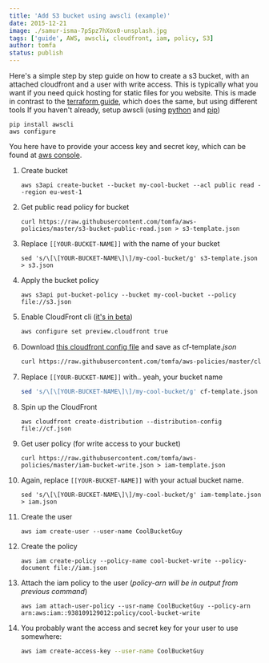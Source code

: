 ```yaml
---
title: 'Add S3 bucket using awscli (example)'
date: 2015-12-21
image: ./samur-isma-7pSpz7hXox0-unsplash.jpg
tags: ['guide', AWS, awscli, cloudfront, iam, policy, S3]
author: tomfa
status: publish
---
```


Here's a simple step by step guide on how to create a s3 bucket, with an attached cloudfront and a user with write access. This is typically what you want if you need quick hosting for static files for you website. This is made in contrast to the [terraform guide](http://notes.webutvikling.org/add-s3-bucket-using-terraform/), which does the same, but using different tools If you haven't already, setup awscli (using [python](https://www.python.org/downloads/) and [pip](https://pip.pypa.io/en/stable/installing/))

```
pip install awscli
aws configure
```

You here have to provide your access key and secret key, which can be found at [aws console](https://console.aws.amazon.com/iam/home?region=us-west-2#security_credential).

1.  Create bucket
    ```
    aws s3api create-bucket --bucket my-cool-bucket --acl public read --region eu-west-1
    ```
2.  Get public read policy for bucket
    ```
    curl https://raw.githubusercontent.com/tomfa/aws-policies/master/s3-bucket-public-read.json > s3-template.json
    ```
3.  Replace `[[YOUR-BUCKET-NAME]]` with the name of your bucket
    ```
    sed 's/\[\[YOUR-BUCKET-NAME\]\]/my-cool-bucket/g' s3-template.json > s3.json
    ```
4.  Apply the bucket policy
    ```
    aws s3api put-bucket-policy --bucket my-cool-bucket --policy file://s3.json
    ```
5.  Enable CloudFront cli ([it's in beta](http://docs.aws.amazon.com/cli/latest/reference/cloudfront/create-distribution.html))
    ```bash
    aws configure set preview.cloudfront true
    ```
6.  Download [this cloudfront config file](https://gist.githubusercontent.com/tomfa/889a0bca08e59f6bbfa9/raw/7afcac61b7da03496590384531711a722f59a51e/website-static.json) and save as cf-template._json_
    ```bash
    curl https://raw.githubusercontent.com/tomfa/aws-policies/master/cloudfront-static-webfiles.json > cf-template.json
    ```
7.  Replace `[[YOUR-BUCKET-NAME]]` with.. yeah, your bucket name
    ```bash
    sed 's/\[\[YOUR-BUCKET-NAME\]\]/my-cool-bucket/g' cf-template.json > cf.json
    ```
8.  Spin up the CloudFront
    ```
    aws cloudfront create-distribution --distribution-config file://cf.json
    ```
9.  Get user policy (for write access to your bucket)
    ```
    curl https://raw.githubusercontent.com/tomfa/aws-policies/master/iam-bucket-write.json > iam-template.json
    ```
10. Again, replace `[[YOUR-BUCKET-NAME]]` with your actual bucket name.


    ```
    sed 's/\[\[YOUR-BUCKET-NAME\]\]/my-cool-bucket/g' iam-template.json > iam.json
    ```


11. Create the user
    ```
    aws iam create-user --user-name CoolBucketGuy
    ```
12. Create the policy
    ```
    aws iam create-policy --policy-name cool-bucket-write --policy-document file://iam.json
    ```
13. Attach the iam policy to the user (_policy-arn will be in output from previous command_)


    ```
    aws iam attach-user-policy --usr-name CoolBucketGuy --policy-arn arn:aws:iam::938109129012:policy/cool-bucket-write
    ```


14. You probably want the access and secret key for your user to use somewhere:
    ```bash
    aws iam create-access-key --user-name CoolBucketGuy
    ```
